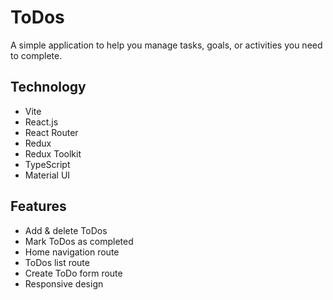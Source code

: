 # ToDos

A simple application to help you manage tasks, goals, or activities you need to complete.

## Technology
- Vite
- React.js
- React Router
- Redux
- Redux Toolkit
- TypeScript
- Material UI

## Features
- Add & delete ToDos
- Mark ToDos as completed
- Home navigation route
- ToDos list route
- Create ToDo form route
- Responsive design
